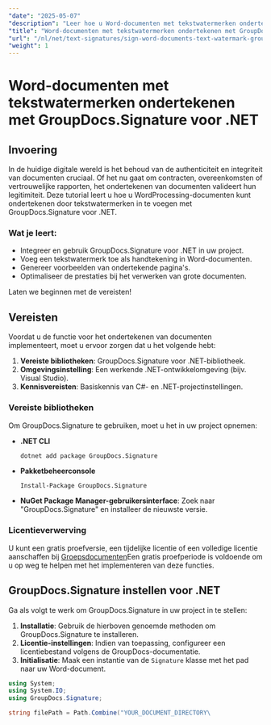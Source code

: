 ```yaml
---
"date": "2025-05-07"
"description": "Leer hoe u Word-documenten met tekstwatermerken ondertekent met GroupDocs.Signature voor .NET, waarmee u de integriteit en authenticiteit van het document waarborgt."
"title": "Word-documenten met tekstwatermerken ondertekenen met GroupDocs.Signature voor .NET"
"url": "/nl/net/text-signatures/sign-word-documents-text-watermark-groupdocs-dotnet/"
"weight": 1
---
```


# Word-documenten met tekstwatermerken ondertekenen met GroupDocs.Signature voor .NET

## Invoering
In de huidige digitale wereld is het behoud van de authenticiteit en integriteit van documenten cruciaal. Of het nu gaat om contracten, overeenkomsten of vertrouwelijke rapporten, het ondertekenen van documenten valideert hun legitimiteit. Deze tutorial leert u hoe u WordProcessing-documenten kunt ondertekenen door tekstwatermerken in te voegen met GroupDocs.Signature voor .NET.

### Wat je leert:
- Integreer en gebruik GroupDocs.Signature voor .NET in uw project.
- Voeg een tekstwatermerk toe als handtekening in Word-documenten.
- Genereer voorbeelden van ondertekende pagina's.
- Optimaliseer de prestaties bij het verwerken van grote documenten.

Laten we beginnen met de vereisten!

## Vereisten
Voordat u de functie voor het ondertekenen van documenten implementeert, moet u ervoor zorgen dat u het volgende hebt:
1. **Vereiste bibliotheken**: GroupDocs.Signature voor .NET-bibliotheek.
2. **Omgevingsinstelling**: Een werkende .NET-ontwikkelomgeving (bijv. Visual Studio).
3. **Kennisvereisten**: Basiskennis van C#- en .NET-projectinstellingen.

### Vereiste bibliotheken
Om GroupDocs.Signature te gebruiken, moet u het in uw project opnemen:
- **.NET CLI**
  ```bash
  dotnet add package GroupDocs.Signature
  ```
- **Pakketbeheerconsole**
  ```
  Install-Package GroupDocs.Signature
  ```

- **NuGet Package Manager-gebruikersinterface**: Zoek naar "GroupDocs.Signature" en installeer de nieuwste versie.

### Licentieverwerving
U kunt een gratis proefversie, een tijdelijke licentie of een volledige licentie aanschaffen bij [Groepsdocumenten](https://purchase.groupdocs.com/buy)Een gratis proefperiode is voldoende om u op weg te helpen met het implementeren van deze functies.

## GroupDocs.Signature instellen voor .NET
Ga als volgt te werk om GroupDocs.Signature in uw project in te stellen:
1. **Installatie**: Gebruik de hierboven genoemde methoden om GroupDocs.Signature te installeren.
2. **Licentie-instellingen**: Indien van toepassing, configureer een licentiebestand volgens de GroupDocs-documentatie.
3. **Initialisatie**: Maak een instantie van de `Signature` klasse met het pad naar uw Word-document.

```csharp
using System;
using System.IO;
using GroupDocs.Signature;

string filePath = Path.Combine("YOUR_DOCUMENT_DIRECTORY\